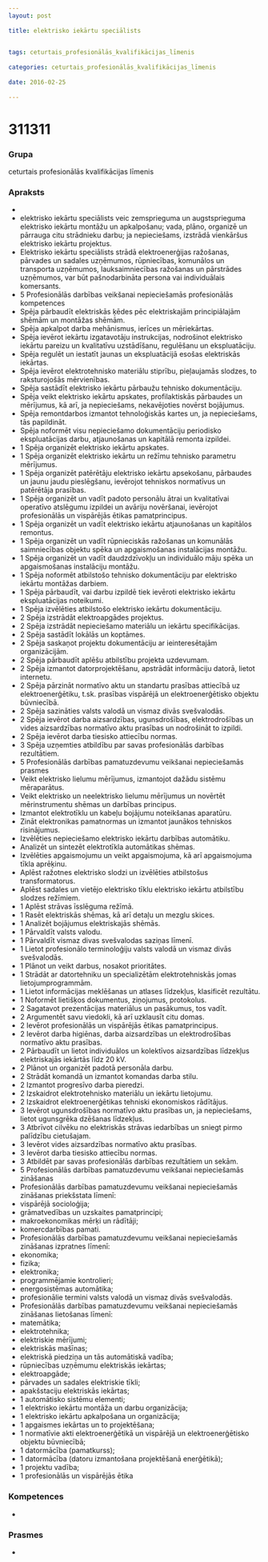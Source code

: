 ```yaml
---
layout: post
    
title: elektrisko iekārtu speciālists

    
tags: ceturtais_profesionālās_kvalifikācijas_līmenis
    
categories: ceturtais_profesionālās_kvalifikācijas_līmenis
    
date: 2016-02-25
    
---
```

# 311311

### Grupa
ceturtais profesionālās kvalifikācijas līmenis


### Apraksts

* 
* elektrisko iekārtu speciālists veic zemsprieguma un augstsprieguma elektrisko iekārtu montāžu un apkalpošanu; vada, plāno, organizē un pārrauga citu strādnieku darbu; ja nepieciešams, izstrādā vienkāršus elektrisko iekārtu projektus. 
* 	Elektrisko iekārtu speciālists strādā elektroenerģijas ražošanas, pārvades un sadales uzņēmumos, rūpniecības, komunālos un transporta uzņēmumos, lauksaimniecības ražošanas un pārstrādes uzņēmumos, var būt pašnodarbināta persona vai individuālais komersants. 
* 	5 Profesionālās darbības veikšanai nepieciešamās  profesionālās kompetences 
* 	 Spēja pārbaudīt elektriskās ķēdes pēc elektriskajām principiālajām shēmām un montāžas shēmām. 
* 	 Spēja apkalpot darba mehānismus, ierīces un mēriekārtas. 
* 	 Spēja ievērot iekārtu izgatavotāju instrukcijas, nodrošinot elektrisko iekārtu pareizu un kvalitatīvu uzstādīšanu, regulēšanu un ekspluatāciju. 
* 	 Spēja regulēt un iestatīt jaunas un ekspluatācijā esošas elektriskās iekārtas. 
* 	 Spēja ievērot elektrotehnisko materiālu stiprību, pieļaujamās slodzes, to raksturojošās mērvienības. 
* 	 Spēja sastādīt elektrisko iekārtu pārbaužu tehnisko dokumentāciju. 
* 	 Spēja veikt elektrisko iekārtu apskates, profilaktiskās pārbaudes un mērījumus, kā arī, ja nepieciešams, nekavējoties novērst bojājumus. 
* 	 Spēja remontdarbos izmantot tehnoloģiskās kartes un, ja nepieciešams, tās papildināt. 
* 	 Spēja noformēt visu nepieciešamo dokumentāciju periodisko ekspluatācijas darbu, atjaunošanas un kapitālā remonta izpildei. 
* 	1 Spēja organizēt elektrisko iekārtu apskates. 
* 	1 Spēja organizēt elektrisko iekārtu un režīmu tehnisko parametru mērījumus. 
* 	1 Spēja organizēt patērētāju elektrisko iekārtu apsekošanu, pārbaudes un jaunu jaudu pieslēgšanu, ievērojot tehniskos normatīvus un patērētāja prasības. 
* 	1 Spēja organizēt un vadīt padoto personālu ātrai un kvalitatīvai operatīvo atslēgumu izpildei un avāriju novēršanai, ievērojot profesionālās un vispārējās ētikas pamatprincipus. 
* 	1 Spēja organizēt un vadīt elektrisko iekārtu atjaunošanas un kapitālos remontus. 
* 	1 Spēja organizēt un vadīt rūpnieciskās ražošanas un komunālās saimniecības objektu spēka un apgaismošanas instalācijas montāžu. 
* 	1 Spēja organizēt un vadīt daudzdzīvokļu un individuālo māju spēka un apgaismošanas instalāciju montāžu. 
* 	1 Spēja noformēt atbilstošo tehnisko dokumentāciju par elektrisko iekārtu montāžas darbiem. 
* 	1 Spēja pārbaudīt, vai darbu izpildē tiek ievēroti elektrisko iekārtu ekspluatācijas noteikumi. 
* 	1 Spēja izvēlēties atbilstošo elektrisko iekārtu dokumentāciju. 
* 	2 Spēja izstrādāt elektroapgādes projektus. 
* 	2 Spēja izstrādāt nepieciešamo materiālu un iekārtu specifikācijas. 
* 	2 Spēja sastādīt lokālās un koptāmes. 
* 	2 Spēja saskaņot projektu dokumentāciju ar ieinteresētajām organizācijām. 
* 	2 Spēja pārbaudīt aplēšu atbilstību projekta uzdevumam. 
* 	2 Spēja izmantot datorprojektēšanu, apstrādāt informāciju datorā, lietot internetu. 
* 	2 Spēja pārzināt normatīvo aktu un standartu prasības attiecībā uz elektroenerģētiku, t.sk. prasības vispārējā un elektroenerģētisko objektu būvniecībā. 
* 	2 Spēja sazināties valsts valodā un vismaz divās svešvalodās.
*  	2 Spēja ievērot darba aizsardzības, ugunsdrošības, elektrodrošības un vides aizsardzības normatīvo aktu prasības un nodrošināt to izpildi. 
* 	2 Spēja ievērot darba tiesisko attiecību normas. 
* 	3 Spēja uzņemties atbildību par savas profesionālās darbības rezultātiem. 
* 	5 Profesionālās darbības pamatuzdevumu veikšanai  nepieciešamās prasmes 
* 	 Veikt elektrisko lielumu mērījumus, izmantojot dažādu sistēmu mēraparātus. 
* 	 Veikt elektrisko un neelektrisko lielumu mērījumus un novērtēt mērinstrumentu shēmas un darbības principus. 
* 	 Izmantot elektrotīklu un kabeļu bojājumu noteikšanas aparatūru. 
* 	 Zināt elektronikas pamatnormas un izmantot jaunākos tehniskos risinājumus. 
* 	 Izvēlēties nepieciešamo elektrisko iekārtu darbības automātiku. 
* 	 Analizēt un sintezēt elektrotīkla automātikas shēmas. 
* 	 Izvēlēties apgaismojumu un veikt apgaismojuma, kā arī apgaismojuma tīkla aprēķinu. 
* 	 Aplēst ražotnes elektrisko slodzi un izvēlēties atbilstošus transformatorus. 
* 	 Aplēst sadales un vietējo elektrisko tīklu elektrisko iekārtu atbilstību slodzes režīmiem. 
* 	1 Aplēst strāvas īsslēguma režīmā. 
* 	1 Rasēt elektriskās shēmas, kā arī detaļu un mezglu skices. 
* 	1 Analizēt bojājumus elektriskajās shēmās. 
* 	1 Pārvaldīt valsts valodu. 
* 	1 Pārvaldīt vismaz divas svešvalodas saziņas līmenī. 
* 	1 Lietot profesionālo terminoloģiju valsts valodā un vismaz divās svešvalodās. 
* 	1 Plānot un veikt darbus, nosakot prioritātes. 
* 	1 Strādāt ar datortehniku un specializētām elektrotehniskās jomas lietojumprogrammām. 
* 	1 Lietot informācijas meklēšanas un atlases līdzekļus, klasificēt rezultātu. 
* 	1 Noformēt lietišķos dokumentus, ziņojumus, protokolus. 
* 	2 Sagatavot prezentācijas materiālus un pasākumus, tos vadīt. 
* 	2 Argumentēt savu viedokli, kā arī uzklausīt citu domas. 
* 	2 Ievērot profesionālās un vispārējās ētikas pamatprincipus.
*  	2 Ievērot darba higiēnas, darba aizsardzības un elektrodrošības normatīvo aktu prasības. 
* 	2 Pārbaudīt un lietot individuālos un kolektīvos aizsardzības līdzekļus elektriskajās iekārtās līdz 20 kV. 
* 	2 Plānot un organizēt padotā personāla darbu. 
* 	2 Strādāt komandā un izmantot komandas darba stilu. 
* 	2 Izmantot progresīvo darba pieredzi. 
* 	2 Izskaidrot elektrotehnisko materiālu un iekārtu lietojumu. 
* 	2 Izskaidrot elektroenerģētikas tehniski ekonomiskos rādītājus. 
* 	3 Ievērot ugunsdrošības normatīvo aktu prasības un, ja nepieciešams, lietot ugunsgrēka dzēšanas līdzekļus. 
* 	3 Atbrīvot cilvēku no elektriskās strāvas iedarbības un sniegt pirmo palīdzību cietušajam. 
* 	3 Ievērot vides aizsardzības normatīvo aktu prasības. 
* 	3 Ievērot darba tiesisko attiecību normas. 
* 	3 Atbildēt par savas profesionālās darbības rezultātiem un sekām. 
* 	5 Profesionālās darbības pamatuzdevumu veikšanai  nepieciešamās zināšanas 
* 	 Profesionālās darbības pamatuzdevumu veikšanai nepieciešamās zināšanas priekšstata līmenī: 
* 	 vispārējā socioloģija; 
* 	 grāmatvedības un uzskaites pamatprincipi; 
* 	 makroekonomikas mērķi un rādītāji; 
* 	 komercdarbības pamati. 
* 	 Profesionālās darbības pamatuzdevumu veikšanai nepieciešamās zināšanas izpratnes līmenī: 
* 	 ekonomika; 
* 	 fizika; 
* 	 elektronika; 
* 	 programmējamie kontrolieri; 
* 	 energosistēmas automātika; 
* 	 profesionālie termini valsts valodā un vismaz divās svešvalodās. 
* 	 Profesionālās darbības pamatuzdevumu veikšanai nepieciešamās zināšanas lietošanas līmenī: 
* 	 matemātika; 
* 	 elektrotehnika; 
* 	 elektriskie mērījumi; 
* 	 elektriskās mašīnas; 
* 	 elektriskā piedziņa un tās automātiskā vadība; 
* 	 rūpniecības uzņēmumu elektriskās iekārtas; 
* 	 elektroapgāde; 
* 	 pārvades un sadales elektriskie tīkli; 
* 	 apakšstaciju elektriskās iekārtas; 
* 	1 automātisko sistēmu elementi; 
* 	1 elektrisko iekārtu montāža un darbu organizācija; 
* 	1 elektrisko iekārtu apkalpošana un organizācija; 
* 	1 apgaismes iekārtas un to projektēšana; 
* 	1 normatīvie akti elektroenerģētikā un vispārējā un elektroenerģētisko objektu būvniecībā; 
* 	1 datormācība (pamatkurss); 
* 	1 datormācība (datoru izmantošana projektēšanā enerģētikā); 
* 	1 projektu vadība; 
* 	1 profesionālās un vispārējās ētika

### Kompetences

* 

### Prasmes 
* 